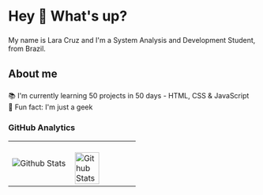 <h1 align="left">Hey 👋 What's up?</h1>

###

<p align="left">My name is Lara Cruz and I'm a System Analysis and Development Student, from Brazil.</p>

###

<h2 align="left">About me</h2>

###

<p align="left">📚 I'm currently learning 50 projects in 50 days - HTML, CSS & JavaScript<br>🎲 Fun fact: I'm just a geek</p>

###

### GitHub Analytics

<table>
  <tr>
    <td>
      <img
        align="left"
        src="https://github-readme-stats.vercel.app/api/top-langs/?username=LaraTCruz&theme=dark&hide_border=false&include_all_commits=true&count_private=true&layout=compact"
        alt="Github Stats"
      />
    </td>
    <td>
      <br />
      <img
        align="left"
        src="https://github-readme-streak-stats.herokuapp.com/?user=LaraTCruz&theme=dark&hide_border=false"
        alt="Github Stats"
        width="65%"
      />
    </td>
  </tr>
</table>

